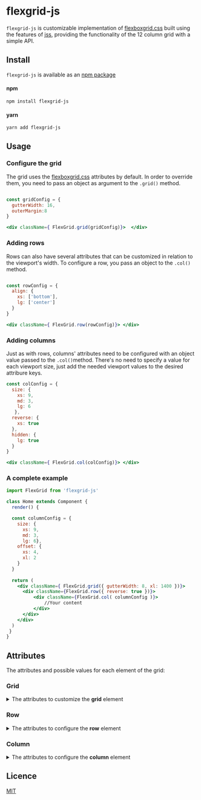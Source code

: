 # flexgrid-js

`flexgrid-js` is customizable implementation of [flexboxgrid.css](https://github.com/evgenyrodionov/flexboxgrid2) built using the features of [jss](https://github.com/cssinjs/jss), providing the functionality of the 12 column grid with a simple API. 


## Install 

`flexgrid-js` is available as an [npm package](https://www.npmjs.com/package/flexgrid-js)
#### npm 
```
npm install flexgrid-js 
````

#### yarn 
````
yarn add flexgrid-js 
````


## Usage 
### Configure the grid 
The grid uses the [flexboxgrid.css](https://github.com/evgenyrodionov/flexboxgrid2) attributes by default. In order to override them, you need to pass an object as argument to the `.grid()` method. 

```jsx

const gridConfig = { 
  gutterWidth: 16, 
  outerMargin:8 
}

<div className={ FlexGrid.grid(gridConfig)}>  </div> 
````

### Adding rows 
Rows can also have several attributes that can be customized in relation to the viewport's width. To configure a row, you pass an object to the `.col()` method. 

```jsx 

const rowConfig = {
  align: { 
    xs: ['bottom'], 
    lg: ['center']
  }
}

<div className={ FlexGrid.row(rowConfig)}> </div>
```

### Adding columns 
Just as with rows, columns' attributes need to be configured with an object value passed to the `.col()`method. There's no need to specify a value for each viewport size, just add the needed viewport values to the desired attribure keys. 

```jsx
const colConfig = { 
  size: {
    xs: 9, 
    md: 3, 
    lg: 6
   }, 
  reverse: {
    xs: true
  }, 
  hidden: {
    lg: true
  }
}

<div className={ FlexGrid.col(colConfig)}> </div>
````

### A complete example
```jsx 
import FlexGrid from 'flexgrid-js'

class Home extends Component {
  render() {

  const columnConfig = { 
    size: { 
      xs: 9,
      md: 3, 
      lg: 6}, 
    offset: {
      xs: 4, 
      xl: 2
    }
  }
  
  return (
    <div className={ FlexGrid.grid({ gutterWidth: 8, xl: 1400 })}> 
      <div className={FlexGrid.row({ reverse: true })}>
          <div className={FlexGrid.col( columnConfig )}>
              //Your content 
          </div>
      </div>
    </div>
  )
 }
}
````



## Attributes 
The attributes and possible values for each element of the grid: 

### Grid
<details> 
  <summary> The attributes to customize the <strong>grid</strong> element </summary>
</br>

| Attribute | Description | Values | Example |
| --- | --- | --- | --- |
| **gutterWidth** | The space between each of the grid's columns | Number | `gutterWidth: 16`|
| **outerMargin** | The margin (left and right) of the container | Number | `outerMargin: 32`|
| **xs** | The min screen width the x small viewport size | Number | ` xs: 0` |
| **sm** | The min screen width the small viewport size | Number | ` sm: 578` |
| **md** | The min screen width the medium viewport size | Number | ` xs: 768` |
| **lg** | The min screen width the large viewport size | Number | ` lg: 992` |
| **xl** | The min screen width the x large viewport size | Number | ` xl: 1250` |
</details> 

### Row
<details> 
  <summary> The attributes to configure the <strong>row</strong> element </summary>
</br>

| Attribute | Description | Values | Example |
| --- | --- | --- | --- |
| **align** | How the elements should be aligned inside a row for a specific viewport size | Array: start, center, end, top, bottom, middle | `align: {xs: ['bottom', 'center', xl: ['start']}`|
| **dist** | How the elements should be distributed inside a row for a specific viewport size | around, between| `dist: { xs: 'around' }`|
| **reverse** | Reverse the order of the elements inside a row | Bool | `reverse: true `|
</details> 


### Column
<details> 
  <summary> The attributes to configure the <strong>column</strong> element </summary>
</br>

| Attribute | Description | Values | Example |
| --- | --- | --- | --- |
| **size** | How many of the grid columns should be used at a specific viewport size| Number: 1-12 | `size: {sm: 6, xl: 8} `|
| **offset** | The offset of a column at a specific viewport size| Number: 1-11 | `offset: {sm: 2, xl: 4} `|
| **reorder** | Forces a column to appear at a different order for a specific viewport size| first, last, initialOrder | `reorder: {sm: 'first', xl: 'initialOrder' } `|
| **hidden** | Hides a column at a specific viewport size | Bool | `hidden: true `|
| **reverse** | Reverse the order of the elements inside a column | Bool | `reverse: true `|
</details> 

## Licence 
[MIT](LICENCE.md)
